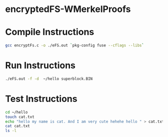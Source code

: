 # encryptedFS-WMerkelProofs


# Compile Instructions
```bash
gcc encryptFs.c -o ./eFS.out `pkg-config fuse --cflags --libs`
```

# Run Instructions

```bash
./eFS.out -f -d  ~/hello superblock.BIN
```

# Test Instructions

```bash
cd ~/hello
touch cat.txt
echo "hello my name is cat. And I am very cute hehehe hello " > cat.txt
cat cat.txt
ls -l
```